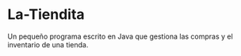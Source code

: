# La-Tiendita
Un pequeño programa escrito en Java que gestiona las compras y el inventario de una tienda.

